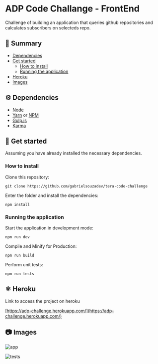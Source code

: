 # ADP Code Challange - FrontEnd

Challenge of building an application that queries github repositories and calculates subscribers on selecteds repo.

## :book: Summary

-   [Dependencies](https://github.com/gabrielsouzadev/adp-challenge-front#gear-depend%C3%AAncias)
-   [Get started](https://github.com/gabrielsouzadev/adp-challenge-front#rocket-guia-de-instala%C3%A7%C3%A3o)
    -   [How to install](https://github.com/gabrielsouzadev/adp-challenge-front#como-instalar)
    -   [Running the application](https://github.com/gabrielsouzadev/adp-challenge-front#executando-a-aplica%C3%A7%C3%A3o)
-   [Heroku](https://github.com/gabrielsouzadev/adp-challenge-front#heroku)
-   [Images](https://github.com/gabrielsouzadev/adp-challenge-front#images)

## :gear: Dependencies

-   [Node](https://nodejs.org/en/)
-   [Yarn](https://yarnpkg.com/pt-BR/) or [NPM](https://www.npmjs.com/)
-   [Gulp.js](https://gulpjs.com/)
-   [Karma](https://karma-runner.github.io/latest/index.html)

## :rocket: Get started

Assuming you have already installed the necessary dependencies.

### How to install

Clone this repository:

```
git clone https://github.com/gabrielsouzadev/tera-code-challenge
```

Enter the folder and install the dependencies:

```
npm install
```

### Running the application

Start the application in development mode:

```
npm run dev
```

Compile and Minify for Production:

```
npm run build
```

Perform unit tests:

```
npm run tests
```

## :atom_symbol: Heroku

Link to access the project on heroku

[https://adp-challenge.herokuapp.com/](https://adp-challenge.herokuapp.com/)

## :camera: Images

![app](https://i.ibb.co/h9Vm5Zh/app.png)

![tests](https://i.ibb.co/nCxQwHD/tests.png)
